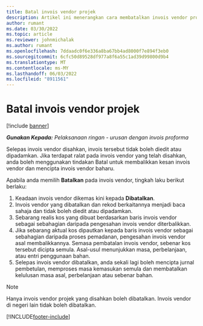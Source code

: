 ```yaml
---
title: Batal invois vendor projek
description: Artikel ini menerangkan cara membatalkan invois vendor projek dalam Microsoft Dynamics 365 Project Operations dan kesan kewangan membatalkan invois vendor projek.
author: rumant
ms.date: 03/30/2022
ms.topic: article
ms.reviewer: johnmichalak
ms.author: rumant
ms.openlocfilehash: 7ddaadc0f6e336a8ba67bb4ad8000f7e894f3eb0
ms.sourcegitcommit: 6cfc50d89528df977a8f6a55c1ad39d99800d9b4
ms.translationtype: MT
ms.contentlocale: ms-MY
ms.lasthandoff: 06/03/2022
ms.locfileid: "8911561"
---
```

# <a name="cancel-a-project-vendor-invoice"></a>Batal invois vendor projek

[!include [banner](../../includes/dataverse-preview.md)]

_**Gunakan Kepada:** Pelaksanaan ringan - urusan dengan invois proforma_

Selepas invois vendor disahkan, invois tersebut tidak boleh diedit atau dipadamkan. Jika terdapat ralat pada invois vendor yang telah disahkan, anda boleh menggunakan tindakan Batal untuk membalikkan kesan invois vendor dan mencipta invois vendor baharu.

Apabila anda memilih **Batalkan** pada invois vendor, tingkah laku berikut berlaku:

1. Keadaan invois vendor dikemas kini kepada **Dibatalkan**.
2. Invois vendor yang dibatalkan dan rekod berkaitannya menjadi baca sahaja dan tidak boleh diedit atau dipadamkan.
3. Sebarang realis kos yang dibuat berdasarkan baris invois vendor sebagai sebahagian daripada pengesahan invois vendor diterbalikkan.
4. Jika sebarang aktual kos dipautkan kepada baris invois vendor sebagai sebahagian daripada proses pemadanan, pengesahan invois vendor asal membalikkannya. Semasa pembatalan invois vendor, sebenar kos tersebut dicipta semula. Asal-usul menunjukkan masa, perbelanjaan, atau entri penggunaan bahan.
5. Selepas invois vendor dibatalkan, anda sekali lagi boleh mencipta jurnal pembetulan, memproses masa kemasukan semula dan membatalkan kelulusan masa asal, perbelanjaan atau sebenar bahan.

> [!NOTE]
> Hanya invois vendor projek yang disahkan boleh dibatalkan. Invois vendor di negeri lain tidak boleh dibatalkan.

[!INCLUDE[footer-include](../../includes/footer-banner.md)]
